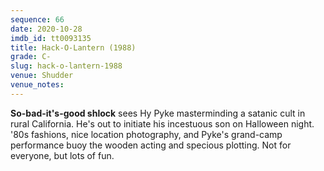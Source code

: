 ```yaml
---
sequence: 66
date: 2020-10-28
imdb_id: tt0093135
title: Hack-O-Lantern (1988)
grade: C-
slug: hack-o-lantern-1988
venue: Shudder
venue_notes:
---
```


**So-bad-it's-good shlock** sees Hy Pyke masterminding a satanic cult in rural California. He's out to initiate his incestuous son on Halloween night. '80s fashions, nice location photography, and Pyke's grand-camp performance buoy the wooden acting and specious plotting. Not for everyone, but lots of fun.
